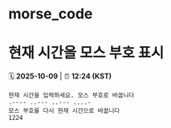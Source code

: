 # morse_code
# 현재 시간을 모스 부호 표시
<!-- MORSE_TIME_START -->
🗓️ **2025-10-09** | ⏰ **12:24 (KST)**

```
현재 시간을 입력하세요. 모스 부호로 바꿉니다
.---- ..--- ..--- ....-
모스 부호를 다시 현재 시간으로 바꿉니다
1224
```
<!-- MORSE_TIME_END -->
